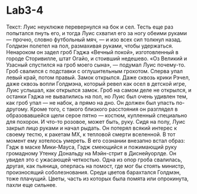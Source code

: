 # Lab3-4
Текст:
Луис неуклюже перевернулся на бок и сел. Тесть еще раз попытался пнуть его, и тогда Луис схватил его за ногу обеими руками — прочно, словно футбольный мяч, — и изо всех сил толкнул назад.
Голдмэн полетел на пол, размахивая руками, чтобы удержаться. Ненароком он задел гроб Гэджа «Вечный покой», изготовленный в городе Сторивилле, штат Огайо, и стоивший недешево.
«Оз Великий и Узасный спустился на гроб моего сына», — подумал Луис почему-то. Гроб свалился с подставки с оглушительным грохотом. Сперва упал левый край, потом правый. Замок открылся. Даже сквозь крики Рэчел, даже сквозь вопли Голдмэна, который ревел как осел в детской игре, Луис услышал, как открылся замок.
Гроб на самом деле не открылся, и останки Гэджа не вывалились на пол, но Луис был очень удивлен тем, как гроб упал — не набок, а прямо на дно. Он должен был упасть по-другому. Кроме того, с такого близкого расстояния он разглядел в образовавшейся щели серое пятно — костюм, купленный специально для похорон. И что-то розовое, может быть, руку.
Сидя на полу, Луис закрыл лицо руками и начал рыдать. Он потерял всякий интерес к своему тестю, к ракетам MX, к тепловой смерти вселенной. В тот момент ему хотелось умереть. В его сознании внезапно встал образ: Гэдж в маске Мики-Мауса, Гэдж смеющийся и пожимающий руку громадному Утенку Дональду на Мэйн-стрит в Диснейуорлде. Он увидел это с ужасающей четкостью.
Одна из опор гроба свалилась, другая, как пьяница, оперлась на помост, где мог бы стоять министр, произносящий соболезнования. Среди цветов барахтался Голдмэн, тоже плачущий. Цветы, часть из которых была помята или опрокинута, пахли еще сильнее.
